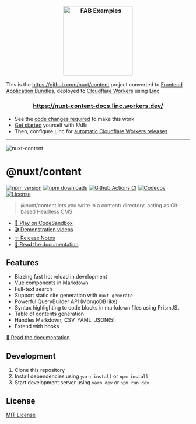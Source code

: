 <h3 align="center"><a href="https://fab.dev"><img width="190" alt="FAB Examples" src="https://user-images.githubusercontent.com/23264/82729969-24b4bf80-9cf4-11ea-8056-ee129eb08d09.png"></a>
</h3>

This is the https://github.com/nuxt/content project converted to [Frontend Application Bundles](https://fab.dev), deployed to [Cloudflare Workers](https://workers.dev) using [Linc](https://linc.sh):

<h3 align="center"><a href="https://nuxt-content-docs.linc.workers.dev/">https://nuxt-content-docs.linc.workers.dev/</a></h3>

* See the [code changes required](https://github.com/nuxt/content/compare/master...fab-examples:master) to make this work
* [Get started](https://fab.dev/guides/getting-started) yourself with FABs
* Then, configure Linc for [automatic Cloudflare Workers releases](https://linc.sh/docs/cloudflare-workers)

---

![nuxt-content](https://user-images.githubusercontent.com/904724/80923202-7a93e880-8d82-11ea-8ae1-044ebdc80aac.png)

# @nuxt/content

[![npm version][npm-version-src]][npm-version-href]
[![npm downloads][npm-downloads-src]][npm-downloads-href]
[![Github Actions CI][github-actions-ci-src]][github-actions-ci-href]
[![Codecov][codecov-src]][codecov-href]
[![License][license-src]][license-href]

> @nuxt/content lets you write in a content/ directory, acting as Git-based Headless CMS

- [🎲 Play on CodeSandbox](https://codesandbox.io/s/nuxtcontent-demo-l164h?)
- [🎬 Demonstration videos](https://content.nuxtjs.org/#videos)
- [✨ Release Notes](https://github.com/nuxt/content/releases)
- [📖 Read the documentation](https://content.nuxtjs.org)

## Features

- Blazing fast hot reload in development
- Vue components in Markdown
- Full-text search
- Support static site generation with `nuxt generate`
- Powerful QueryBuilder API (MongoDB like)
- Syntax highlighting to code blocks in markdown files using PrismJS.
- Table of contents generation
- Handles Markdown, CSV, YAML, JSON(5)
- Extend with hooks

[📖 Read the documentation](https://content.nuxtjs.org)

## Development

1. Clone this repository
2. Install dependencies using `yarn install` or `npm install`
3. Start development server using `yarn dev` or `npm run dev`

## License

[MIT License](./LICENSE)

<!-- Badges -->
[npm-version-src]: https://img.shields.io/npm/v/@nuxt/content/latest.svg
[npm-version-href]: https://npmjs.com/package/@nuxt/content

[npm-downloads-src]: https://img.shields.io/npm/dt/@nuxt/content.svg
[npm-downloads-href]: https://npmjs.com/package/@nuxt/content

[github-actions-ci-src]: https://github.com/nuxt/content/workflows/ci/badge.svg
[github-actions-ci-href]: https://github.com/nuxt/content/actions?query=workflow%3Aci

[codecov-src]: https://img.shields.io/codecov/c/github/nuxt/content.svg
[codecov-href]: https://codecov.io/gh/nuxt/content

[license-src]: https://img.shields.io/npm/l/@nuxt/content.svg
[license-href]: https://npmjs.com/package/@nuxt/content
